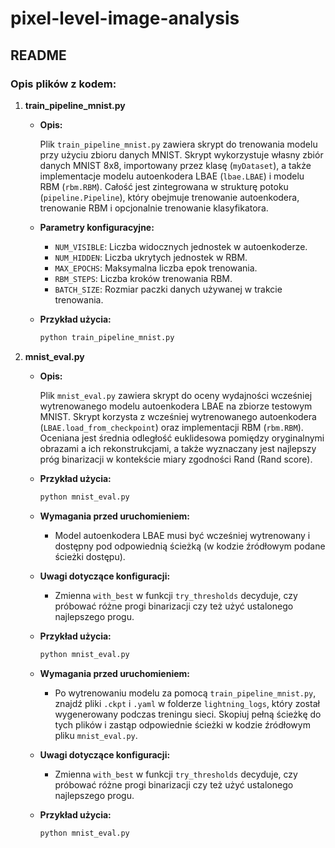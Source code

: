 # pixel-level-image-analysis

## README

### Opis plików z kodem:

1. **train_pipeline_mnist.py**

   - **Opis:**
   
     Plik `train_pipeline_mnist.py` zawiera skrypt do trenowania modelu przy użyciu zbioru danych MNIST. Skrypt wykorzystuje własny zbiór danych MNIST 8x8, importowany przez klasę (`myDataset`), a także implementacje modelu autoenkodera LBAE (`lbae.LBAE`) i modelu RBM (`rbm.RBM`). Całość jest zintegrowana w strukturę potoku (`pipeline.Pipeline`), który obejmuje trenowanie autoenkodera, trenowanie RBM i opcjonalnie trenowanie klasyfikatora.

   - **Parametry konfiguracyjne:**
     - `NUM_VISIBLE`: Liczba widocznych jednostek w autoenkoderze.
     - `NUM_HIDDEN`: Liczba ukrytych jednostek w RBM.
     - `MAX_EPOCHS`: Maksymalna liczba epok trenowania.
     - `RBM_STEPS`: Liczba kroków trenowania RBM.
     - `BATCH_SIZE`: Rozmiar paczki danych używanej w trakcie trenowania.

   - **Przykład użycia:**
     ```python
     python train_pipeline_mnist.py
     ```

2. **mnist_eval.py**

   - **Opis:**
   
     Plik `mnist_eval.py` zawiera skrypt do oceny wydajności wcześniej wytrenowanego modelu autoenkodera LBAE na zbiorze testowym MNIST. Skrypt korzysta z wcześniej wytrenowanego autoenkodera (`LBAE.load_from_checkpoint`) oraz implementacji RBM (`rbm.RBM`). Oceniana jest średnia odległość euklidesowa pomiędzy oryginalnymi obrazami a ich rekonstrukcjami, a także wyznaczany jest najlepszy próg binarizacji w kontekście miary zgodności Rand (Rand score).

   - **Przykład użycia:**
     ```python
     python mnist_eval.py
     ```

   - **Wymagania przed uruchomieniem:**
     - Model autoenkodera LBAE musi być wcześniej wytrenowany i dostępny pod odpowiednią ścieżką (w kodzie źródłowym podane ścieżki dostępu).

   - **Uwagi dotyczące konfiguracji:**
     - Zmienna `with_best` w funkcji `try_thresholds` decyduje, czy próbować różne progi binarizacji czy też użyć ustalonego najlepszego progu.

   - **Przykład użycia:**
     ```python
     python mnist_eval.py
     ```

   - **Wymagania przed uruchomieniem:**
     - Po wytrenowaniu modelu za pomocą `train_pipeline_mnist.py`, znajdź pliki `.ckpt` i `.yaml` w folderze `lightning_logs`, który został wygenerowany podczas treningu sieci. Skopiuj pełną ścieżkę do tych plików i zastąp odpowiednie ścieżki w kodzie źródłowym pliku `mnist_eval.py`.

   - **Uwagi dotyczące konfiguracji:**
     - Zmienna `with_best` w funkcji `try_thresholds` decyduje, czy próbować różne progi binarizacji czy też użyć ustalonego najlepszego progu.

   - **Przykład użycia:**
     ```python
     python mnist_eval.py
     ```
